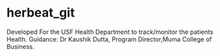 # herbeat_git


Developed For the USF Health Department to track/monitor the patients Health.
Guidance: Dr Kaushik Dutta, Program Director,Muma College of Business.
